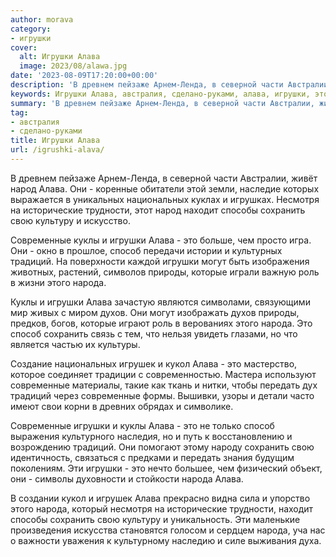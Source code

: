 ```yaml
---
author: morava
category:
- игрушки
cover:
  alt: Игрушки Алава
  image: 2023/08/alawa.jpg
date: '2023-08-09T17:20:00+00:00'
description: 'В древнем пейзаже Арнем-Ленда, в северной части Австралии, живёт народ Алава. Они - коренные обитатели этой земли, наследие которых выражается в...'
keywords: Игрушки Алава, австралия, сделано-руками, алава, игрушки, это, народа, сохранить, современные, куклы, способ, традиций, народ, национальных, несмотря, исторические, трудности, находит
summary: 'В древнем пейзаже Арнем-Ленда, в северной части Австралии, живёт народ Алава. Они - коренные обитатели этой земли, наследие которых выражается в...'
tag:
- австралия
- сделано-руками
title: Игрушки Алава
url: /igrushki-alava/
---
```


В древнем пейзаже Арнем\-Ленда, в северной части Австралии, живёт народ Алава. Они \- коренные обитатели этой земли, наследие которых выражается в уникальных национальных куклах и игрушках. Несмотря на исторические трудности, этот народ находит способы сохранить свою культуру и искусство.

Современные куклы и игрушки Алава \- это больше, чем просто игра. Они \- окно в прошлое, способ передачи истории и культурных традиций. На поверхности каждой игрушки могут быть изображения животных, растений, символов природы, которые играли важную роль в жизни этого народа.

Куклы и игрушки Алава зачастую являются символами, связующими мир живых с миром духов. Они могут изображать духов природы, предков, богов, которые играют роль в верованиях этого народа. Это способ сохранить связь с тем, что нельзя увидеть глазами, но что является частью их культуры.

Создание национальных игрушек и кукол Алава \- это мастерство, которое соединяет традиции с современностью. Мастера используют современные материалы, такие как ткань и нитки, чтобы передать дух традиций через современные формы. Вышивки, узоры и детали часто имеют свои корни в древних обрядах и символике.

Современные игрушки и куклы Алава \- это не только способ выражения культурного наследия, но и путь к восстановлению и возрождению традиций. Они помогают этому народу сохранить свою идентичность, связаться с предками и передать знания будущим поколениям. Эти игрушки \- это нечто большее, чем физический объект, они \- символы духовности и стойкости народа Алава.

В создании кукол и игрушек Алава прекрасно видна сила и упорство этого народа, который несмотря на исторические трудности, находит способы сохранить свою культуру и уникальность. Эти маленькие произведения искусства становятся голосом и сердцем народа, уча нас о важности уважения к культурному наследию и силе выживания духа.